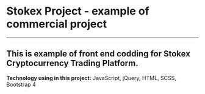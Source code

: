 # Stokex Project - example of commercial project
---
This is example of front end codding for Stokex Cryptocurrency Trading Platform.
---
**Technology using in this project:** JavaScript, jQuery, HTML, SCSS, Bootstrap 4
